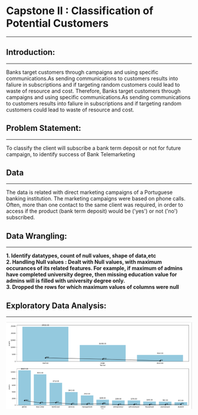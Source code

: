 # Capstone II : Classification of Potential Customers
____________________________________________________________________________________________________________________________________________

## Introduction:
____________________________________________________________________________________________________________________________________________

Banks target customers through campaigns and using specific communications.As sending communications to customers results into faliure in subscriptions and if targeting random customers could lead to waste of resource and cost. Therefore, Banks target customers through campaigns and using specific communications.As sending communications to customers results into faliure in subscriptions and if targeting random customers could lead to waste of resource and cost.


## Problem Statement:
____________________________________________________________________________________________________________________________________________

To classify the client will subscribe a bank term deposit or not for future campaign, to identify success of Bank Telemarketing

## Data
____________________________________________________________________________________________________________________________________________

The data is related with direct marketing campaigns of a Portuguese banking institution. The marketing campaigns were based on phone calls. Often, more than one contact to the same client was required, in order to access if the product (bank term deposit) would be ('yes') or not ('no') subscribed.

## Data Wrangling:
____________________________________________________________________________________________________________________________________________

<B>1. Identify datatypes, count of null values, shape of data,etc <br>
   2. Handling Null values : Dealt with Null values, with maximum occurances of its related features. For example, if maximum of admins have completed university degree, then missing education value for admins will is filled with university degree only.<br>
   3. Dropped the rows for which maximum values of columns were null </B>
    
## Exploratory Data Analysis:
____________________________________________________________________________________________________________________________________________

![alt text](figures/Capture1.png)

 
  

